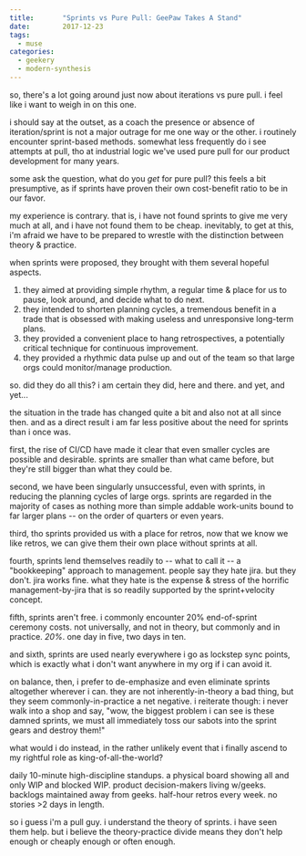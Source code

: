 ```yaml
---
title:       "Sprints vs Pure Pull: GeePaw Takes A Stand"
date:        2017-12-23
tags:
  - muse
categories:
  - geekery
  - modern-synthesis
---
```

so, there's a lot going around just now about iterations vs pure pull. i feel like i want to weigh in on this one.

i should say at the outset, as a coach the presence or absence of iteration/sprint is not a major outrage for me one way or the other. i routinely encounter sprint-based methods. somewhat less frequently do i see attempts at pull, tho at industrial logic we've used pure pull for our product development for many years.

some ask the question, what do you *get* for pure pull? this feels a bit presumptive, as if sprints have proven their own cost-benefit ratio to be in our favor.

my experience is contrary. that is, i have not found sprints to give me very much at all, and i have not found them to be cheap. inevitably, to get at this, i'm afraid we have to be prepared to wrestle with the distinction between theory &amp; practice.

when sprints were proposed, they brought with them several hopeful aspects.
<ol>
 	<li>they aimed at providing simple rhythm, a regular time &amp; place for us to pause, look around, and decide what to do next.</li>
 	<li>they intended to shorten planning cycles, a tremendous benefit in a trade that is obsessed with making useless and unresponsive long-term plans.</li>
 	<li>they provided a convenient place to hang retrospectives, a potentially critical technique for continuous improvement.</li>
 	<li>they provided a rhythmic data pulse up and out of the team so that large orgs could monitor/manage production.</li>
</ol>
so. did they do all this? i am certain they did, here and there. and yet, and yet...

the situation in the trade has changed quite a bit and also not at all since then. and as a direct result i am far less positive about the need for sprints than i once was.

first, the rise of CI/CD have made it clear that even smaller cycles are possible and desirable. sprints are smaller than what came before, but they're still bigger than what they could be.

second, we have been singularly unsuccessful, even with sprints, in reducing the planning cycles of large orgs. sprints are regarded in the majority of cases as nothing more than simple addable work-units bound to far larger plans -- on the order of quarters or even years.

third, tho sprints provided us with a place for retros, now that we know we like retros, we can give them their own place without sprints at all.

fourth, sprints lend themselves readily to -- what to call it -- a "bookkeeping" approach to management. people say they hate jira. but they don't. jira works fine. what they hate is the expense &amp; stress of the horrific management-by-jira that is so readily supported by the sprint+velocity concept.

fifth, sprints aren't free. i commonly encounter 20% end-of-sprint ceremony costs. not universally, and not in theory, but commonly and in practice. *20%*. one day in five, two days in ten.

and sixth, sprints are used nearly everywhere i go as lockstep sync points, which is exactly what i don't want anywhere in my org if i can avoid it.

on balance, then, i prefer to de-emphasize and even eliminate sprints altogether wherever i can. they are not inherently-in-theory a bad thing, but they seem commonly-in-practice a net negative. i reiterate though: i never walk into a shop and say, "wow, the biggest problem i can see is these damned sprints, we must all immediately toss our sabots into the sprint gears and destroy them!"

what would i do instead, in the rather unlikely event that i finally ascend to my rightful role as king-of-all-the-world?

daily 10-minute high-discipline standups. a physical board showing all and only WIP and blocked WIP. product decision-makers living w/geeks. backlogs maintained away from geeks. half-hour retros every week. no stories &gt;2 days in length.

so i guess i'm a pull guy. i understand the theory of sprints. i have seen them help. but i believe the theory-practice divide means they don't help enough or cheaply enough or often enough.